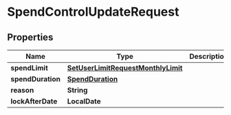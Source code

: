 

# SpendControlUpdateRequest


## Properties

| Name | Type | Description | Notes |
|------------ | ------------- | ------------- | -------------|
|**spendLimit** | [**SetUserLimitRequestMonthlyLimit**](SetUserLimitRequestMonthlyLimit.md) |  |  [optional] |
|**spendDuration** | [**SpendDuration**](SpendDuration.md) |  |  [optional] |
|**reason** | **String** |  |  [optional] |
|**lockAfterDate** | **LocalDate** |  |  [optional] |



